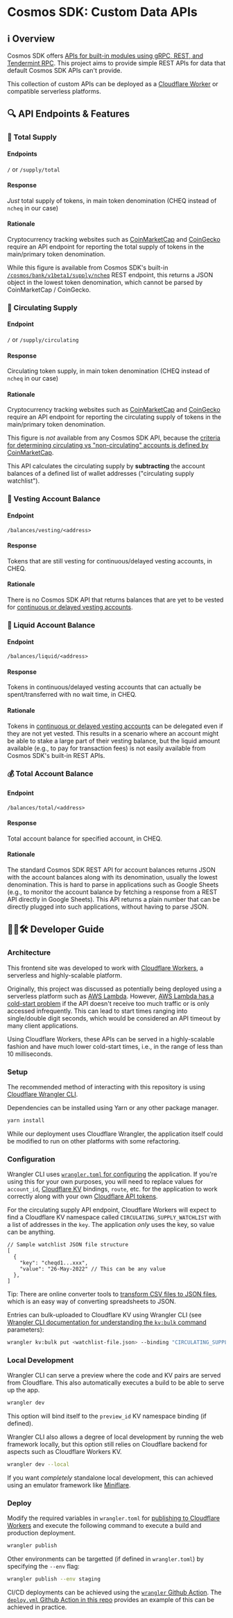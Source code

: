 # Cosmos SDK: Custom Data APIs

## ℹ️ Overview

Cosmos SDK offers [APIs for built-in modules using gRPC, REST, and Tendermint RPC](https://docs.cosmos.network/master/core/grpc_rest.html). This project aims to provide simple REST APIs for data that default Cosmos SDK APIs can't provide.

This collection of custom APIs can be deployed as a [Cloudflare Worker](https://workers.cloudflare.com/) or compatible serverless platforms.

## 🔍 API Endpoints & Features

### 🧮 Total Supply

#### Endpoints

`/` or `/supply/total`

#### Response

*Just* total supply of tokens, in main token denomination (CHEQ instead of `ncheq` in our case)

#### Rationale

Cryptocurrency tracking websites such as [CoinMarketCap](https://coinmarketcap.com/currencies/cheqd/) and [CoinGecko](https://www.coingecko.com/en/coins/cheqd-network) require an API endpoint for reporting the total supply of tokens in the main/primary token denomination.

While this figure is available from Cosmos SDK's built-in [`/cosmos/bank/v1beta1/supply/ncheq`](https://api.cheqd.net/cosmos/bank/v1beta1/supply/ncheq) REST endpoint, this returns a JSON object in the lowest token denomination, which cannot be parsed by CoinMarketCap / CoinGecko.

### 🔂 Circulating Supply

#### Endpoint

`/` or `/supply/circulating`

#### Response

Circulating token supply, in main token denomination (CHEQ instead of `ncheq` in our case)

#### Rationale

Cryptocurrency tracking websites such as [CoinMarketCap]([https://www.](https://coinmarketcap.com/currencies/cheqd/)) and [CoinGecko](https://www.coingecko.com/en/coins/cheqd-network) require an API endpoint for reporting the circulating supply of tokens in the main/primary token denomination.

This figure is *not* available from any Cosmos SDK API, because the [criteria for determining circulating vs "non-circulating" accounts is defined by CoinMarketCap](https://support.coinmarketcap.com/hc/en-us/articles/360043396252-Supply-Circulating-Total-Max-).

This API calculates the circulating supply by **subtracting** the account balances of a defined list of wallet addresses ("circulating supply watchlist").

### 🔐 Vesting Account Balance

#### Endpoint

`/balances/vesting/<address>`

#### Response

Tokens that are still vesting for continuous/delayed vesting accounts, in CHEQ.

#### Rationale

There is no Cosmos SDK API that returns balances that are yet to be vested for [continuous or delayed vesting accounts](https://docs.cosmos.network/master/modules/auth/05_vesting.html#vesting-account-types).

### 💸 Liquid Account Balance

#### Endpoint

`/balances/liquid/<address>`

#### Response

Tokens in continuous/delayed vesting accounts that can actually be spent/transferred with no wait time, in CHEQ.

#### Rationale

Tokens in [continuous or delayed vesting accounts](https://docs.cosmos.network/master/modules/auth/05_vesting.html#vesting-account-types) can be delegated even if they are not yet vested. This results in a scenario where an account might be able to stake a large part of their vesting balance, but the liquid amount available (e.g., to pay for transaction fees) is not easily available from Cosmos SDK's built-in REST APIs.

### 💰 Total Account Balance

#### Endpoint

`/balances/total/<address>`

#### Response

Total account balance for specified account, in CHEQ.

#### Rationale

The standard Cosmos SDK REST API for account balances returns JSON with the account balances along with its denomination, usually the lowest denomination. This is hard to parse in applications such as Google Sheets (e.g., to monitor the account balance by fetching a response from a REST API directly in Google Sheets). This API returns a plain number that can be directly plugged into such applications, without having to parse JSON.

## 🧑‍💻🛠 Developer Guide

### Architecture

This frontend site was developed to work with [Cloudflare Workers](https://workers.cloudflare.com/), a serverless and highly-scalable platform.

Originally, this project was discussed as potentially being deployed using a serverless platform such as [AWS Lambda](https://aws.amazon.com/lambda/). However, [AWS Lambda has a cold-start problem](https://mikhail.io/serverless/coldstarts/aws/) if the API doesn't receive too much traffic or is only accessed infrequently. This can lead to start times ranging into single/double digit seconds, which would be considered an API timeout by many client applications.

Using Cloudflare Workers, these APIs can be served in a highly-scalable fashion and have much lower cold-start times, i.e., in the range of less than 10 milliseconds.

### Setup

The recommended method of interacting with this repository is using [Cloudflare Wrangler CLI](https://developers.cloudflare.com/workers/wrangler/get-started/).

Dependencies can be installed using Yarn or any other package manager.

```bash
yarn install
```

While our deployment uses Cloudflare Wrangler, the application itself could be modified to run on other platforms with some refactoring.

### Configuration

Wrangler CLI uses [`wrangler.toml` for configuring](https://developers.cloudflare.com/workers/wrangler/configuration/) the application. If you're using this for your own purposes, you will need to replace values for `account_id`, [Cloudflare KV](https://developers.cloudflare.com/workers/learning/how-kv-works/) bindings, `route`, etc. for the application to work correctly along with your own [Cloudflare API tokens](https://developers.cloudflare.com/api/tokens/create).

For the circulating supply API endpoint, Cloudflare Workers will expect to find a Cloudflare KV namespace called `CIRCULATING_SUPPLY_WATCHLIST` with a list of addresses in the `key`. The application *only* uses the key, so value can be anything.

```jsonc
// Sample watchlist JSON file structure
[
  {
    "key": "cheqd1...xxx",
    "value": "26-May-2022" // This can be any value
  },
]
```

Tip: There are online converter tools to [transform CSV files to JSON files](https://csvjson.com/csv2json), which is an easy way of converting spreadsheets to JSON.

Entries can bulk-uploaded to Cloudflare KV using Wrangler CLI (see [Wrangler CLI documentation for understanding the `kv:bulk` command](https://developers.cloudflare.com/workers/wrangler/commands/#kvbulk) parameters):

```bash
wrangler kv:bulk put <watchlist-file.json> --binding "CIRCULATING_SUPPLY_WATCHLIST" --preview false
```

### Local Development

Wrangler CLI can serve a preview where the code and KV pairs are served from Cloudflare. This also automatically executes a build to be able to serve up the app.

```bash
wrangler dev
```

This option will bind itself to the `preview_id` KV namespace binding (if defined).

Wrangler CLI also allows a degree of local development by running the web framework locally, but this option still relies on Cloudflare backend for aspects such as Cloudflare Workers KV.

```bash
wrangler dev --local
```

If you want *completely* standalone local development, this can achieved using an emulator framework like [Miniflare](https://miniflare.dev/).

### Deploy

Modify the required variables in `wrangler.toml` for [publishing to Cloudflare Workers](https://developers.cloudflare.com/workers/wrangler/commands/) and execute the following command to execute a build and production deployment.

```bash
wrangler publish
```

Other environments can be targetted (if defined in `wrangler.toml`) by specifying the `--env` flag:

```bash
wrangler publish --env staging
```

CI/CD deployments can be achieved using the [`wrangler` Github Action](https://github.com/cloudflare/wrangler-action). The [`deploy.yml` Github Action in this repo](https://github.com/cheqd/data-api/blob/main/.github/workflows/deploy.yml) provides an example of this can be achieved in practice.
